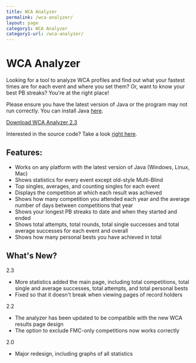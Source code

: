 ```yaml
---
title: WCA Analyzer
permalink: /wca-analyzer/
layout: page
category1: WCA Analyzer
category1-url: /wca-analyzer/
---
```


WCA Analyzer
===================

Looking for a tool to analyze WCA profiles and find out what your fastest times are for each event and where you set them? Or, want to know your best PB streaks? You're at the right place!

Please ensure you have the latest version of Java or the program may not run correctly. You can install Java [here](https://java.com/en/download/).

[Download WCA Analyzer 2.3](../wca-analyzer-2.3.jar)

Interested in the source code? Take a look [right here](https://github.com/UnsolvedCypher/wca-analyzer).

## Features:

* Works on any platform with the latest version of Java (Windows, Linux, Mac)
* Shows statistics for every event except old-style Multi-Blind
* Top singles, averages, and counting singles for each event
* Displays the competition at which each result was achieved
* Shows how many competition you attended each year and the average number of days between competitions that year
* Shows your longest PB streaks to date and when they started and ended
* Shows total attempts, total rounds, total single successes and total average successes for each event and overall
* Shows how many personal bests you have achieved in total

## What's New?

2.3
* More statistics added the main page, including total competitions, total single and average successes, total attempts, and total personal bests
* Fixed so that it doesn't break when viewing pages of record holders

2.2
* The analyzer has been updated to be compatible with the new WCA results page design
* The option to exclude FMC-only competitions now works correctly

2.0
* Major redesign, including graphs of all statistics
